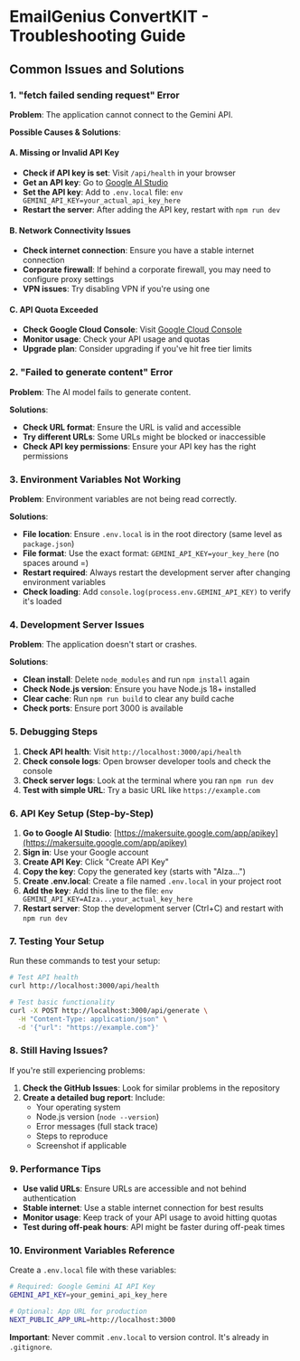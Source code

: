 # EmailGenius ConvertKIT - Troubleshooting Guide

## Common Issues and Solutions

### 1. "fetch failed sending request" Error

**Problem**: The application cannot connect to the Gemini API.

**Possible Causes & Solutions**:

#### A. Missing or Invalid API Key

- **Check if API key is set**: Visit `/api/health` in your browser
- **Get an API key**: Go to [Google AI Studio](https://makersuite.google.com/app/apikey)
- **Set the API key**: Add to `.env.local` file:
  `env
      GEMINI_API_KEY=your_actual_api_key_here
      `
- **Restart the server**: After adding the API key, restart with `npm run dev`

#### B. Network Connectivity Issues

- **Check internet connection**: Ensure you have a stable internet connection
- **Corporate firewall**: If behind a corporate firewall, you may need to configure proxy settings
- **VPN issues**: Try disabling VPN if you're using one

#### C. API Quota Exceeded

- **Check Google Cloud Console**: Visit [Google Cloud Console](https://console.cloud.google.com/)
- **Monitor usage**: Check your API usage and quotas
- **Upgrade plan**: Consider upgrading if you've hit free tier limits

### 2. "Failed to generate content" Error

**Problem**: The AI model fails to generate content.

**Solutions**:

- **Check URL format**: Ensure the URL is valid and accessible
- **Try different URLs**: Some URLs might be blocked or inaccessible
- **Check API key permissions**: Ensure your API key has the right permissions

### 3. Environment Variables Not Working

**Problem**: Environment variables are not being read correctly.

**Solutions**:

- **File location**: Ensure `.env.local` is in the root directory (same level as `package.json`)
- **File format**: Use the exact format: `GEMINI_API_KEY=your_key_here` (no spaces around =)
- **Restart required**: Always restart the development server after changing environment variables
- **Check loading**: Add `console.log(process.env.GEMINI_API_KEY)` to verify it's loaded

### 4. Development Server Issues

**Problem**: The application doesn't start or crashes.

**Solutions**:

- **Clean install**: Delete `node_modules` and run `npm install` again
- **Check Node.js version**: Ensure you have Node.js 18+ installed
- **Clear cache**: Run `npm run build` to clear any build cache
- **Check ports**: Ensure port 3000 is available

### 5. Debugging Steps

1. **Check API health**: Visit `http://localhost:3000/api/health`
2. **Check console logs**: Open browser developer tools and check the console
3. **Check server logs**: Look at the terminal where you ran `npm run dev`
4. **Test with simple URL**: Try a basic URL like `https://example.com`

### 6. API Key Setup (Step-by-Step)

1. **Go to Google AI Studio**: [https://makersuite.google.com/app/apikey](https://makersuite.google.com/app/apikey)
2. **Sign in**: Use your Google account
3. **Create API Key**: Click "Create API Key"
4. **Copy the key**: Copy the generated key (starts with "AIza...")
5. **Create .env.local**: Create a file named `.env.local` in your project root
6. **Add the key**: Add this line to the file:
   `env
    GEMINI_API_KEY=AIza...your_actual_key_here
    `
7. **Restart server**: Stop the development server (Ctrl+C) and restart with `npm run dev`

### 7. Testing Your Setup

Run these commands to test your setup:

```bash
# Test API health
curl http://localhost:3000/api/health

# Test basic functionality
curl -X POST http://localhost:3000/api/generate \
  -H "Content-Type: application/json" \
  -d '{"url": "https://example.com"}'
```

### 8. Still Having Issues?

If you're still experiencing problems:

1. **Check the GitHub Issues**: Look for similar problems in the repository
2. **Create a detailed bug report**: Include:
   - Your operating system
   - Node.js version (`node --version`)
   - Error messages (full stack trace)
   - Steps to reproduce
   - Screenshot if applicable

### 9. Performance Tips

- **Use valid URLs**: Ensure URLs are accessible and not behind authentication
- **Stable internet**: Use a stable internet connection for best results
- **Monitor usage**: Keep track of your API usage to avoid hitting quotas
- **Test during off-peak hours**: API might be faster during off-peak times

### 10. Environment Variables Reference

Create a `.env.local` file with these variables:

```bash
# Required: Google Gemini AI API Key
GEMINI_API_KEY=your_gemini_api_key_here

# Optional: App URL for production
NEXT_PUBLIC_APP_URL=http://localhost:3000
```

**Important**: Never commit `.env.local` to version control. It's already in `.gitignore`.
